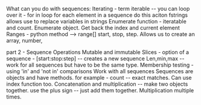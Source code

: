 What can you do with sequences:
Iterating - term iterable -- you can loop over it - for in loop
for each element in a sequence do this aciton
fstrings allows use to replace variables in strings
Enumerate function - iteratable and count. Enumerate object. Get back the index and current element
Ranges - python method --> range[] start, stop, step. Allows us to create an array, number, 

part 2 - Sequence Operations
Mutable and immutable
Slices - option of a sequence - [start:stop:step] -- creates a new sequence 
Len,min,max -- work for all sequences but have to be the same type. 
Membership testing - using 'in' and 'not in' comparisons
Work with all sequences
Sequences are objects and have methods. for example - count -- exact matches. Can use index function too. 
Concatenation and multiplication -- make two objects together.
use the plus sign -- just add them together. Multiplication multiple times.
